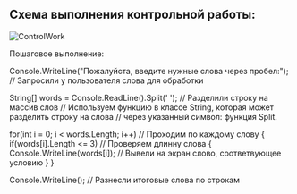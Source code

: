 ## Схема выполнения контрольной работы:
![ControlWork](https://user-images.githubusercontent.com/108442495/189305473-b58d2db5-d6d8-47e8-8591-052a7fa23b77.jpg)

Пошаговое выполнение:

Console.WriteLine("Пожалуйста, введите нужные слова через пробел:"); 
// Запросили у пользователя слова для обработки

String[] words = Console.ReadLine().Split(' '); 
// Разделили строку на массив слов
// Используем функцию в классе String, которая может разделить строку на слова
// через указанный символ: функция Split.

for(int i = 0; i < words.Length; i++) // Проходим по каждому слову
{
    if(words[i].Length <= 3) // Проверяем длинну слова
    {
        Console.WriteLine(words[i]); // Вывели на экран слово, соответвующее условию
    }
}

Console.WriteLine(); // Разнесли итоговые слова по строкам
